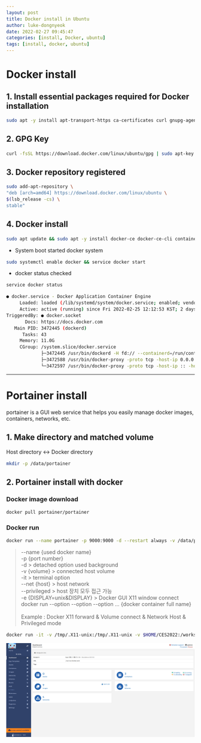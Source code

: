 ```yaml
---
layout: post
title: Docker install in Ubuntu 
author: luke-dongnyeok
date: 2022-02-27 09:45:47
categories: [install, Docker, ubuntu]
tags: [install, docker, ubuntu]
---
```


# Docker install

## 1. Install essential packages required for Docker installation

```bash
sudo apt -y install apt-transport-https ca-certificates curl gnupg-agent software-properties-common

```

## 2. GPG Key
```bash
curl -fsSL https://download.docker.com/linux/ubuntu/gpg | sudo apt-key add -
```

## 3. Docker repository registered
```bash
sudo add-apt-repository \
"deb [arch=amd64] https://download.docker.com/linux/ubuntu \
$(lsb_release -cs) \
stable"
```

## 4. Docker install
```bash
sudo apt update && sudo apt -y install docker-ce docker-ce-cli containerd.io
```

* System boot started docker system
```bash
sudo systemctl enable docker && service docker start
```
* docker status checked
```bash
service docker status
```
```bash
● docker.service - Docker Application Container Engine
     Loaded: loaded (/lib/systemd/system/docker.service; enabled; vendor preset: enabled)
     Active: active (running) since Fri 2022-02-25 12:12:53 KST; 2 days ago
TriggeredBy: ● docker.socket
       Docs: https://docs.docker.com
   Main PID: 3472445 (dockerd)
      Tasks: 43
     Memory: 11.0G
     CGroup: /system.slice/docker.service
             ├─3472445 /usr/bin/dockerd -H fd:// --containerd=/run/containerd/containerd.sock
             ├─3472588 /usr/bin/docker-proxy -proto tcp -host-ip 0.0.0.0 -host-port 9000 -container-ip 172.17.0.2 -container-port 9000
             └─3472597 /usr/bin/docker-proxy -proto tcp -host-ip :: -host-port 9000 -container-ip 172.17.0.2 -container-port 9000
```
---
# Portainer install
portainer is a GUI web service that helps you easily manage docker images, containers, networks, etc.

## 1. Make directory and matched volume
Host directory <-> Docker directory
```bash 
mkdir -p /data/portainer
```

## 2. Portainer install with docker
### Docker image download
```bash
docker pull portainer/portainer
```
### Docker run
```bash
docker run --name portainer -p 9000:9000 -d --restart always -v /data/portainer:/data -v /var/run/docker.sock:/var/run/docker.sock portainer/portainer
```
> --name {used docker name}<br>
> -p {port number}<br>
> -d > detached option used background<br>
> -v {volume} > connected host volume<br>
> -it > terminal option<br>
> --net {host} > host network<br>
> --privileged > host 장치 모두 접근 가능<br>
> -e {DISPLAY=unix&DISPLAY} > Docker GUI X11 window connect<br>
> docker run --option --option --option ... {docker container full name}<br><br>
> Example : Docker X11 forward & Volume connect & Network Host & Privileged mode 
```bash
docker run -it -v /tmp/.X11-unix:/tmp/.X11-unix -v $HOME/CES2022:/workspace --net host --privileged -e DISPLAY=unix$DISPLAY --name host_ces2022 cuda-ros-ubuntu18.04-opencv440/ces2022:latest
```
![untitled.jpg](/assets/img/post/docker-install/untitled.png)